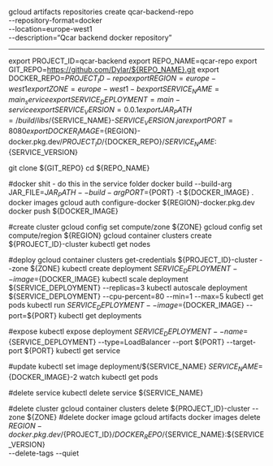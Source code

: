 

gcloud artifacts repositories create qcar-backend-repo\
    --repository-format=docker \
    --location=europe-west1 \
    --description=“Qcar backend docker repository”


-----------

export PROJECT_ID=qcar-backend
export REPO_NAME=qcar-repo
export GIT_REPO=https://github.com/Dylar/${REPO_NAME}.git
export DOCKER_REPO=${PROJECT_ID}-repo
export REGION=europe-west1
export ZONE=europe-west1-b
export SERVICE_NAME=main_service
export SERVICE_DEPLOYMENT=main-service
export SERVICE_VERSION=0.0.1
export JAR_PATH=/build/libs/${SERVICE_NAME}-${SERVICE_VERSION}.jar
export PORT=8080
export DOCKER_IMAGE=${REGION}-docker.pkg.dev/${PROJECT_ID}/${DOCKER_REPO}/${SERVICE_NAME}:${SERVICE_VERSION}

git clone ${GIT_REPO}
cd ${REPO_NAME}

#docker shit - do this in the service folder
docker build --build-arg JAR_FILE=${JAR_PATH} --build-arg PORT=${PORT} -t ${DOCKER_IMAGE} .
docker images
gcloud auth configure-docker ${REGION}-docker.pkg.dev
docker push ${DOCKER_IMAGE}

#create cluster
gcloud config set compute/zone ${ZONE}
gcloud config set compute/region ${REGION}
gcloud container clusters create ${PROJECT_ID}-cluster
kubectl get nodes

#deploy
gcloud container clusters get-credentials ${PROJECT_ID}-cluster --zone ${ZONE}
kubectl create deployment ${SERVICE_DEPLOYMENT} --image=${DOCKER_IMAGE}
kubectl scale deployment ${SERVICE_DEPLOYMENT} --replicas=3
kubectl autoscale deployment ${SERVICE_DEPLOYMENT} --cpu-percent=80 --min=1 --max=5
kubectl get pods
kubectl run ${SERVICE_DEPLOYMENT} --image=${DOCKER_IMAGE} --port=${PORT}
kubectl get deployments

#expose
kubectl expose deployment ${SERVICE_DEPLOYMENT} --name=${SERVICE_DEPLOYMENT} --type=LoadBalancer --port ${PORT} --target-port ${PORT}
kubectl get service

#update
kubectl set image deployment/${SERVICE_NAME} ${SERVICE_NAME}=${DOCKER_IMAGE}-2
watch kubectl get pods

#delete service
kubectl delete service ${SERVICE_NAME}

#delete cluster
gcloud container clusters delete ${PROJECT_ID}-cluster --zone ${ZONE}
#delete docker image gcloud artifacts docker images delete \
 ${REGION}-docker.pkg.dev/${PROJECT_ID}/${DOCKER_REPO}/${SERVICE_NAME}:${SERVICE_VERSION} \
 --delete-tags --quiet